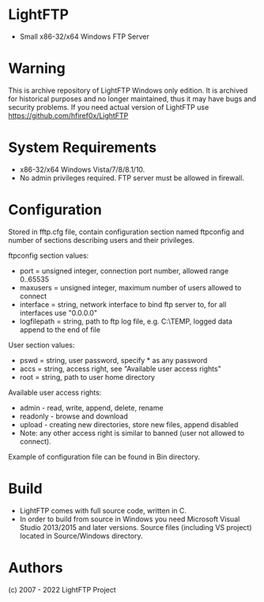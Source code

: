 
# LightFTP
* Small x86-32/x64 Windows FTP Server

# Warning

This is archive repository of LightFTP Windows only edition. It is archived for historical purposes and no longer maintained, thus it may have bugs and security problems. If you need actual version of LightFTP use https://github.com/hfiref0x/LightFTP

# System Requirements

* x86-32/x64 Windows Vista/7/8/8.1/10.
* No admin privileges required. FTP server must be allowed in firewall.

# Configuration

Stored in fftp.cfg file, contain configuration section named ftpconfig and number of sections describing users and their privileges. 

ftpconfig section values:
* port = unsigned integer, connection port number, allowed range 0..65535
* maxusers = unsigned integer, maximum number of users allowed to connect
* interface = string, network interface to bind ftp server to, for all interfaces use "0.0.0.0"
* logfilepath = string, path to ftp log file, e.g. C:\TEMP, logged data append to the end of file

User section values:
* pswd = string, user password, specify * as any password
* accs = string, access right, see "Available user access rights"
* root = string, path to user home directory

Available user access rights:
* admin - read, write, append, delete, rename
* readonly - browse and download
* upload - creating new directories, store new files, append disabled
* Note: any other access right is similar to banned (user not allowed to connect).

Example of configuration file can be found in Bin directory.

# Build 

* LightFTP comes with full source code, written in C.
* In order to build from source in Windows you need Microsoft Visual Studio 2013/2015 and later versions. Source files (including VS project) located in Source/Windows directory.


# Authors

(c) 2007 - 2022 LightFTP Project
